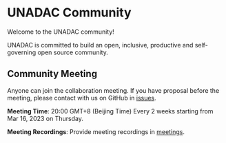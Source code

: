 # UNADAC Community

Welcome to the UNADAC community!

UNADAC is committed to build an open, inclusive, productive and self-governing open source community.

## Community Meeting

Anyone can join the collaboration meeting. If you have proposal before the meeting, please contact with us on GitHub in [issues](https://github.com/unadac/community/issues).

**Meeting Time**: 20:00 GMT+8 (Beijing Time) Every 2 weeks starting from Mar 16, 2023 on Thursday.

**Meeting Recordings**: Provide meeting recordings in [meetings](./meetings).
